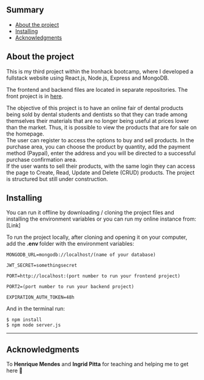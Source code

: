 ## Summary 
- [About the project](#about)
- [Installing](#installing)
- [Acknowledgments](#acknowledgments)

## About the project
This is my third project within the Ironhack bootcamp, where I developed a fullstack website using React.js, Node.js, Express and MongoDB. 

The frontend and backend files are located in separate repositories. The front project is in [here](https://github.com/michaloumen/project3-frontend).

The objective of this project is to have an online fair of dental products being sold by dental students and dentists so that they can trade among themselves their materials that are no longer being useful at prices lower than the market. Thus, it is possible to view the products that are for sale on the homepage. <br>
The user can register to access the options to buy and sell products. In the purchase area, you can choose the product by quantity, add the payment method (Paypal), enter the address and you will be directed to a successful purchase confirmation area. <br>
If the user wants to sell their products, with the same login they can access the page to Create, Read, Update and Delete (CRUD) products. The project is structured but still under construction.

## Installing
You can run it offline by downloading / cloning the project files and installing the environment variables or you can run my online instance from: [Link]

To run the project locally, after cloning and opening it on your computer, add the <b>.env </b>folder with the environment variables:

    MONGODB_URL=mongodb://localhost/(name of your database)

    JWT_SECRET=somethingsecret

    PORT=http://localhost:(port number to run your frontend project)

    PORT2=(port number to run your backend project)

    EXPIRATION_AUTH_TOKEN=48h

And in the terminal run: 

    $ npm install 
    $ npm node server.js

----------------------------
## Acknowledgments 
To **Henrique Mendes** and **Ingrid Pitta** for teaching and helping me to get here 💖
